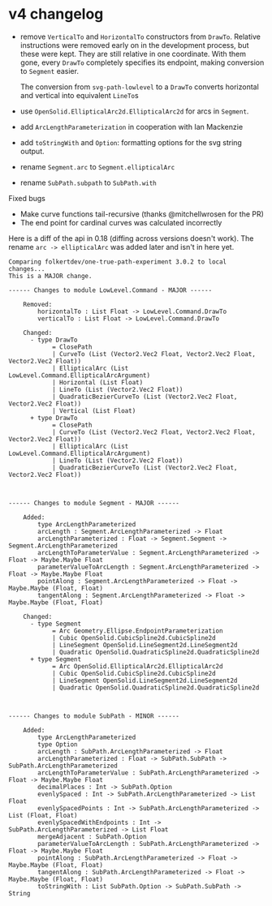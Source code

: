 # v4 changelog 

* remove `VerticalTo` and `HorizontalTo` constructors from `DrawTo`. 
    Relative instructions were removed early on in the development process, but these were kept. They are still relative in one coordinate. 
    With them gone, every `DrawTo` completely specifies its endpoint, making conversion to `Segment` easier.

    The conversion from `svg-path-lowlevel` to a `DrawTo` converts horizontal and vertical into equivalent `LineTo`s

* use `OpenSolid.EllipticalArc2d.EllipticalArc2d` for arcs in `Segment`.

* add `ArcLengthParameterization` in cooperation with Ian Mackenzie

* add `toStringWith` and `Option`: formatting options for the svg string output. 

* rename `Segment.arc` to `Segment.ellipticalArc`
* rename `SubPath.subpath` to `SubPath.with`

Fixed bugs

* Make curve functions tail-recursive (thanks @mitchellwrosen for the PR)
* The end point for cardinal curves was calculated incorrectly


Here is a diff of the api in 0.18 (diffing across versions doesn't work). 
The rename `arc -> ellipticalArc` was added later and isn't in here yet.

``` 
Comparing folkertdev/one-true-path-experiment 3.0.2 to local changes...
This is a MAJOR change.

------ Changes to module LowLevel.Command - MAJOR ------

    Removed:
        horizontalTo : List Float -> LowLevel.Command.DrawTo
        verticalTo : List Float -> LowLevel.Command.DrawTo

    Changed:
      - type DrawTo
            = ClosePath
            | CurveTo (List (Vector2.Vec2 Float, Vector2.Vec2 Float, Vector2.Vec2 Float))
            | EllipticalArc (List LowLevel.Command.EllipticalArcArgument)
            | Horizontal (List Float)
            | LineTo (List (Vector2.Vec2 Float))
            | QuadraticBezierCurveTo (List (Vector2.Vec2 Float, Vector2.Vec2 Float))
            | Vertical (List Float)
      + type DrawTo
            = ClosePath
            | CurveTo (List (Vector2.Vec2 Float, Vector2.Vec2 Float, Vector2.Vec2 Float))
            | EllipticalArc (List LowLevel.Command.EllipticalArcArgument)
            | LineTo (List (Vector2.Vec2 Float))
            | QuadraticBezierCurveTo (List (Vector2.Vec2 Float, Vector2.Vec2 Float))



------ Changes to module Segment - MAJOR ------

    Added:
        type ArcLengthParameterized
        arcLength : Segment.ArcLengthParameterized -> Float
        arcLengthParameterized : Float -> Segment.Segment -> Segment.ArcLengthParameterized
        arcLengthToParameterValue : Segment.ArcLengthParameterized -> Float -> Maybe.Maybe Float
        parameterValueToArcLength : Segment.ArcLengthParameterized -> Float -> Maybe.Maybe Float
        pointAlong : Segment.ArcLengthParameterized -> Float -> Maybe.Maybe (Float, Float)
        tangentAlong : Segment.ArcLengthParameterized -> Float -> Maybe.Maybe (Float, Float)

    Changed:
      - type Segment
            = Arc Geometry.Ellipse.EndpointParameterization
            | Cubic OpenSolid.CubicSpline2d.CubicSpline2d
            | LineSegment OpenSolid.LineSegment2d.LineSegment2d
            | Quadratic OpenSolid.QuadraticSpline2d.QuadraticSpline2d
      + type Segment
            = Arc OpenSolid.EllipticalArc2d.EllipticalArc2d
            | Cubic OpenSolid.CubicSpline2d.CubicSpline2d
            | LineSegment OpenSolid.LineSegment2d.LineSegment2d
            | Quadratic OpenSolid.QuadraticSpline2d.QuadraticSpline2d



------ Changes to module SubPath - MINOR ------

    Added:
        type ArcLengthParameterized
        type Option
        arcLength : SubPath.ArcLengthParameterized -> Float
        arcLengthParameterized : Float -> SubPath.SubPath -> SubPath.ArcLengthParameterized
        arcLengthToParameterValue : SubPath.ArcLengthParameterized -> Float -> Maybe.Maybe Float
        decimalPlaces : Int -> SubPath.Option
        evenlySpaced : Int -> SubPath.ArcLengthParameterized -> List Float
        evenlySpacedPoints : Int -> SubPath.ArcLengthParameterized -> List (Float, Float)
        evenlySpacedWithEndpoints : Int -> SubPath.ArcLengthParameterized -> List Float
        mergeAdjacent : SubPath.Option
        parameterValueToArcLength : SubPath.ArcLengthParameterized -> Float -> Maybe.Maybe Float
        pointAlong : SubPath.ArcLengthParameterized -> Float -> Maybe.Maybe (Float, Float)
        tangentAlong : SubPath.ArcLengthParameterized -> Float -> Maybe.Maybe (Float, Float)
        toStringWith : List SubPath.Option -> SubPath.SubPath -> String
```
